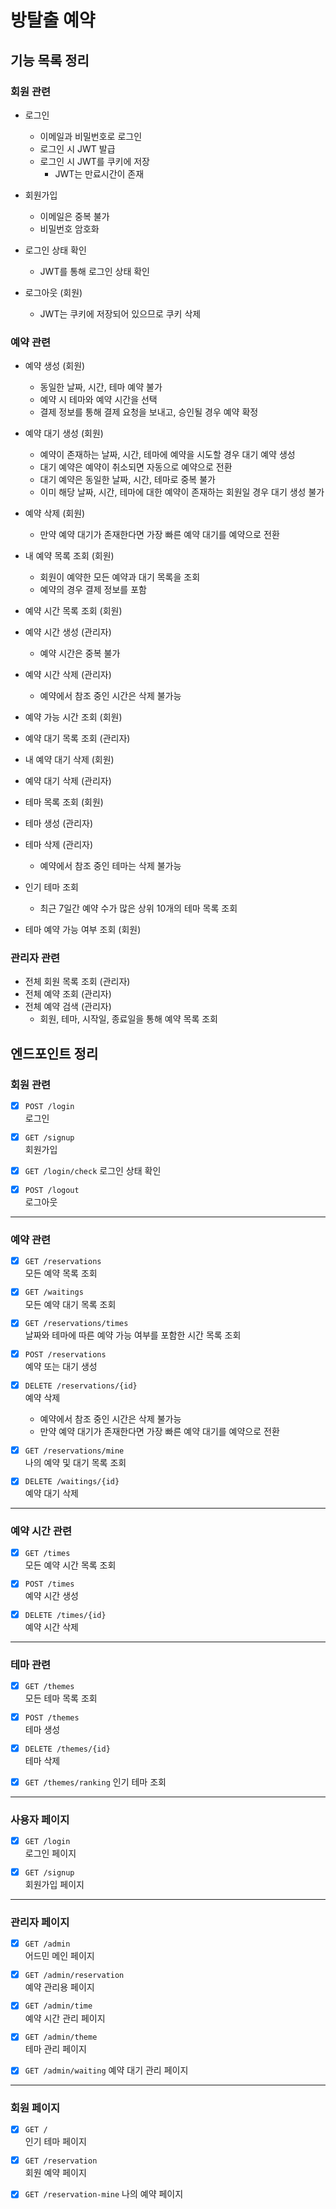 # 방탈출 예약

## 기능 목록 정리

### 회원 관련

- 로그인
    - 이메일과 비밀번호로 로그인
    - 로그인 시 JWT 발급
    - 로그인 시 JWT를 쿠키에 저장
        - JWT는 만료시간이 존재

- 회원가입
    - 이메일은 중복 불가
    - 비밀번호 암호화

- 로그인 상태 확인
    - JWT를 통해 로그인 상태 확인

- 로그아웃 (회원)
    - JWT는 쿠키에 저장되어 있으므로 쿠키 삭제

### 예약 관련

- 예약 생성 (회원)
    - 동일한 날짜, 시간, 테마 예약 불가
    - 예약 시 테마와 예약 시간을 선택
    - 결제 정보를 통해 결제 요청을 보내고, 승인될 경우 예약 확정

- 예약 대기 생성 (회원)
    - 예약이 존재하는 날짜, 시간, 테마에 예약을 시도할 경우 대기 예약 생성
    - 대기 예약은 예약이 취소되면 자동으로 예약으로 전환
    - 대기 예약은 동일한 날짜, 시간, 테마로 중복 불가
    - 이미 해당 날짜, 시간, 테마에 대한 예약이 존재하는 회원일 경우 대기 생성 불가

- 예약 삭제 (회원)
    - 만약 예약 대기가 존재한다면 가장 빠른 예약 대기를 예약으로 전환

- 내 예약 목록 조회 (회원)
    - 회원이 예약한 모든 예약과 대기 목록을 조회
    - 예약의 경우 결제 정보를 포함

- 예약 시간 목록 조회 (회원)

- 예약 시간 생성 (관리자)
    - 예약 시간은 중복 불가

- 예약 시간 삭제 (관리자)
    - 예약에서 참조 중인 시간은 삭제 불가능

- 예약 가능 시간 조회 (회원)

- 예약 대기 목록 조회 (관리자)

- 내 예약 대기 삭제 (회원)

- 예약 대기 삭제 (관리자)

- 테마 목록 조회 (회원)

- 테마 생성 (관리자)

- 테마 삭제 (관리자)
    - 예약에서 참조 중인 테마는 삭제 불가능

- 인기 테마 조회
    - 최근 7일간 예약 수가 많은 상위 10개의 테마 목록 조회

- 테마 예약 가능 여부 조회 (회원)

### 관리자 관련

- 전체 회원 목록 조회 (관리자)
- 전체 예약 조회 (관리자)
- 전체 예약 검색 (관리자)
    - 회원, 테마, 시작일, 종료일을 통해 예약 목록 조회

## 엔드포인트 정리

### 회원 관련

- [x] `POST /login`  
  로그인


- [x] `GET /signup`  
  회원가입


- [x] `GET /login/check`
  로그인 상태 확인


- [x] `POST /logout`  
  로그아웃

---

### 예약 관련

- [x] `GET /reservations`  
  모든 예약 목록 조회

- [x] `GET /waitings`  
  모든 예약 대기 목록 조회

- [x] `GET /reservations/times`  
  날짜와 테마에 따른 예약 가능 여부를 포함한 시간 목록 조회


- [x] `POST /reservations`  
  예약 또는 대기 생성


- [x] `DELETE /reservations/{id}`  
  예약 삭제
    - 예약에서 참조 중인 시간은 삭제 불가능
    - 만약 예약 대기가 존재한다면 가장 빠른 예약 대기를 예약으로 전환


- [x] `GET /reservations/mine`  
  나의 예약 및 대기 목록 조회


- [x] `DELETE /waitings/{id}`  
  예약 대기 삭제

---

### 예약 시간 관련

- [x] `GET /times`  
  모든 예약 시간 목록 조회


- [x] `POST /times`  
  예약 시간 생성


- [x] `DELETE /times/{id}`  
  예약 시간 삭제

---

### 테마 관련

- [x] `GET /themes`  
  모든 테마 목록 조회


- [x] `POST /themes`  
  테마 생성


- [x] `DELETE /themes/{id}`  
  테마 삭제


- [x] `GET /themes/ranking`
  인기 테마 조회

  
---

### 사용자 페이지

- [x] `GET /login`  
  로그인 페이지


- [x] `GET /signup`  
  회원가입 페이지

---

### 관리자 페이지

- [x] `GET /admin`  
  어드민 메인 페이지


- [x] `GET /admin/reservation`  
  예약 관리용 페이지


- [x] `GET /admin/time`  
  예약 시간 관리 페이지


- [x] `GET /admin/theme`  
  테마 관리 페이지


- [x] `GET /admin/waiting`
  예약 대기 관리 페이지

---

### 회원 페이지

- [x] `GET /`  
  인기 테마 페이지


- [x] `GET /reservation`  
  회원 예약 페이지


- [x] `GET /reservation-mine`
  나의 예약 페이지
